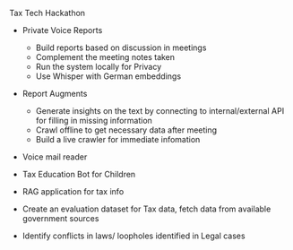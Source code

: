 Tax Tech Hackathon

- Private Voice Reports
    - Build reports based on discussion in meetings
    - Complement the meeting notes taken
    - Run the system locally for Privacy
    - Use Whisper with German embeddings

- Report Augments
    - Generate insights on the text by connecting to internal/external API for filling in missing information
    - Crawl offline to get necessary data after meeting
    - Build a live crawler for immediate infomation

- Voice mail reader

- Tax Education Bot for Children

- RAG application for tax info
- Create an evaluation dataset for Tax data, fetch data from available government sources
- Identify conflicts in laws/ loopholes identified in Legal cases